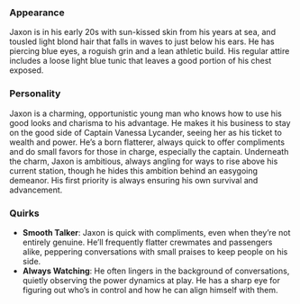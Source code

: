 ### Appearance
Jaxon is in his early 20s with sun-kissed skin from his years at sea, and tousled light blond hair that falls in waves to just below his ears. He has piercing blue eyes, a roguish grin and a lean athletic build. His regular attire includes a loose light blue tunic that leaves a good portion of his chest exposed.

### Personality
Jaxon is a charming, opportunistic young man who knows how to use his good looks and charisma to his advantage. He makes it his business to stay on the good side of Captain Vanessa Lycander, seeing her as his ticket to wealth and power. He’s a born flatterer, always quick to offer compliments and do small favors for those in charge, especially the captain. Underneath the charm, Jaxon is ambitious, always angling for ways to rise above his current station, though he hides this ambition behind an easygoing demeanor. His first priority is always ensuring his own survival and advancement.

### Quirks
- **Smooth Talker**: Jaxon is quick with compliments, even when they’re not entirely genuine. He’ll frequently flatter crewmates and passengers alike, peppering conversations with small praises to keep people on his side.
- **Always Watching**: He often lingers in the background of conversations, quietly observing the power dynamics at play. He has a sharp eye for figuring out who’s in control and how he can align himself with them.